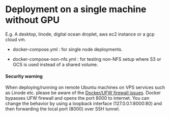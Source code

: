 # Deployment on a single machine without GPU

E.g. A desktop, linode, digital ocean droplet, aws ec2 instance or a gcp cloud vm.

- docker-compose.yml : for single node deployments.
                              
- docker-compose-non-nfs.yml : for testing non-NFS setup where S3 or GCS is used instead of a shared volume.

#### Security warning

When deploying/running on remote Ubuntu machines on VPS services such as Linode etc. please be aware of the
[Docker/UFW firewall issues](https://askubuntu.com/questions/652556/uncomplicated-firewall-ufw-is-not-blocking-anything-when-using-docker).
Docker bypasses UFW firewall and opens the port 8000 to internet.
You can change the behavior by using a loopback interface (127.0.0.1:8000:80) and then forwarding the
local port (8000) over SSH tunnel.